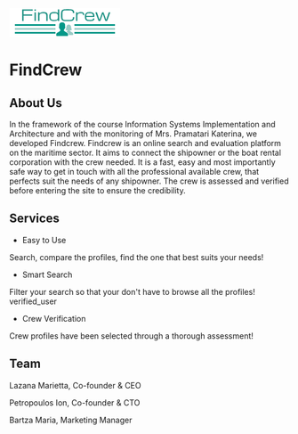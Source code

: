 ![alt text](/findcrew/images/l.png)

# FindCrew

## About Us

In the framework of the course Information Systems Implementation and Architecture and with the monitoring of Mrs. Pramatari Katerina, we developed Findcrew. Findcrew is an online search and evaluation platform on the maritime sector. It aims to connect the shipowner or the boat rental corporation with the crew needed. It is a fast, easy and most importantly safe way to get in touch with all the professional available crew, that perfects suit the needs of any shipowner. The crew is assessed and verified before entering the site to ensure the credibility.

## Services

* Easy to Use

Search, compare the profiles, find the one that best suits your needs!

* Smart Search

Filter your search so that your don't have to browse all the profiles!
verified_user

* Crew Verification

Crew profiles have been selected through a thorough assessment!

## Team

Lazana Marietta, Co-founder & CEO

Petropoulos Ion, Co-founder & CTO

Bartza Maria, Marketing Manager
